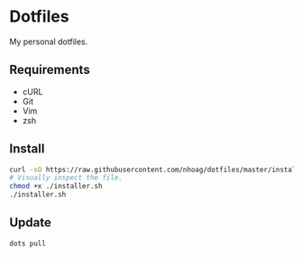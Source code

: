 # Dotfiles

My personal dotfiles.

## Requirements

* cURL
* Git
* Vim
* zsh

## Install

```bash
curl -sO https://raw.githubusercontent.com/nhoag/dotfiles/master/installer.sh
# Visually inspect the file.
chmod +x ./installer.sh
./installer.sh
```

## Update

```bash
dots pull
```

